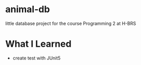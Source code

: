 # animal-db
little database project for the course Programming 2 at H-BRS

# What I Learned
- create test with JUnit5
